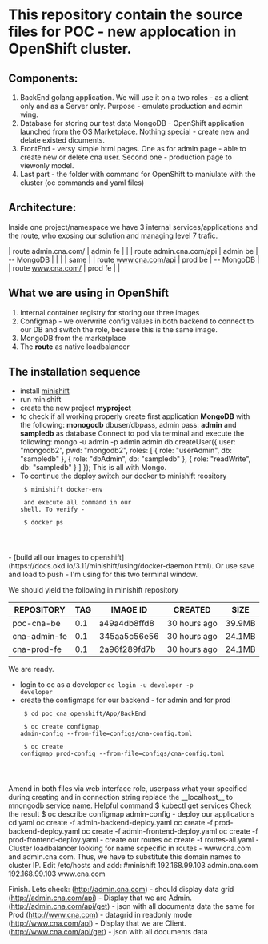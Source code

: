 # This repository contain the source files for POC - new applocation in OpenShift cluster.
## Components:
1. BackEnd golang application. We will use it on a two roles - as a client only and as a Server only. Purpose - emulate production and admin wing.
2. Database for storing our test data MongoDB - OpenShift application launched from the OS Marketplace. Nothing special - create new and delate existed dicuments.
3. FrontEnd - versy simple html pages. One as for admin page - able to create new or delete cna user. Second one - production page to viewonly model.
4. Last part - the folder with command for OpenShift to maniulate with the cluster (oc commands and yaml files)

## Architecture:
Inside one project/namespace we have 3 internal services/applications and the route, who exosing our solution and managing level 7 trafic.


| route admin.cna.com/     |  admin fe  | |
| route admin.cna.com/api  |  admin be  | -- MongoDB |
|                          |            |   same     |
| route www.cna.com/api    |  prod be   | -- MongoDB |
| route www.cna.com/       |  prod fe   | |

## What we are using in OpenShift
1. Internal container registry for storing our three images
2. Configmap - we overwrite config values in both backend to connect to our DB and switch the role, because this is the same image.
3. MongoDB from the marketplace
4. The __route__ as native loadbalancer

## The installation sequence
- install [minishift](https://docs.okd.io/3.11/minishift/getting-started/installing.html)
- run minishift
- create the new project __myproject__
- to check if all working properly create first application __MongoDB__ with the following: __monogodb__ dbuser/dbpass, admin pass: __admin__ and __sampledb__ as database 
Connect to pod via terminal and execute the following:
mongo -u admin -p admin admin
db.createUser({
  user: "mongodb2",
  pwd: "mongodb2",
  roles: [
    { role: "userAdmin", db: "sampledb" },
    { role: "dbAdmin",   db: "sampledb" },
    { role: "readWrite", db: "sampledb" }
  ]
});
This is all with Mongo.
- To continue the deploy switch our docker to minishift reository 
<code><p>
$ minishift docker-env<p>
and execute all command in our shell. To verify -<p> 
$ docker ps
</code>
- [build all our images to openshift](https://docs.okd.io/3.11/minishift/using/docker-daemon.html). Or use save and load to push - I'm using for this two terminal window. <p>
We should yield the following in minishift repository

|REPOSITORY|TAG|IMAGE ID|CREATED|SIZE|
|----------|---|--------|-------|----|
|poc-cna-be    |      0.1       |          a49a4db8ffd8   |     30 hours ago   |     39.9MB|
|cna-admin-fe  |      0.1       |          345aa5c56e56   |     30 hours ago    |    24.1MB|
|cna-prod-fe   |      0.1       |          2a96f289fd7b   |     30 hours ago     |   24.1MB|
We are ready.
- login to oc as a developer
<code>oc login -u developer -p developer</code>
- create the configmaps for our backend - for admin and for prod
<code><p>
$ cd poc_cna_openshift/App/BackEnd<p>
$ oc create configmap admin-config --from-file=configs/cna-config.toml<p>
$ oc create configmap prod-config  --from-file=configs/cna-config.toml<p>
</code>
Amend in both files via web interface role, userpass what your specified during creating and in connection string replace the __localhost__ to mnongodb service name. Helpful command $ kubectl get services
Check the result $ oc describe configmap admin-config
- deploy our applications
cd yaml
oc create -f admin-backend-deploy.yaml
oc create -f prod-backend-deploy.yaml
oc create -f admin-frontend-deploy.yaml
oc create -f prod-frontend-deploy.yaml
- create our routes
oc create -f routes-all.yaml
- Cluster loadbalancer looking for name scpecific in routes - www.cna.com and admin.cna.com. Thus, we have to substitute this domain names to cluster IP.
Edit /etc/hosts and add:
#minishift
192.168.99.103  admin.cna.com
192.168.99.103  www.cna.com

Finish.
Lets check:
(http://admin.cna.com) - should display data grid
(http://admin.cna.com/api) - Display that we are Admin.
(http://admin.cna.com/api/get) - json with all documents data
the same for Prod
(http://www.cna.com) - datagrid in readonly mode
(http://www.cna.com/api) - Display that we are Client.
(http://www.cna.com/api/get) - json with all documents data

